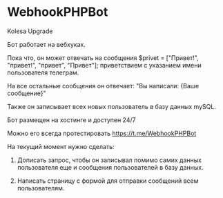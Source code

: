 # WebhookPHPBot
Kolesa Upgrade


Бот работает на вебхуках.

Пока что, он может отвечать на сообщения $privet = ["Привет!", "привет!", "привет", "Привет"];
приветствием с указанием имени пользователя телеграм.

На все остальные сообщения он отвечает: "Вы написали: {Ваше сообщение}"

Также он записывает всех новых пользователь в базу данных mySQL.

Бот размещен на хостинге и доступен 24/7

Можно его всегда протестировать https://t.me/WebhookPHPBot

На текущий момент нужно сделать:

1. Дописать запрос, чтобы он записывал помимо самих данных пользователя еще и сообщения пользователей в базу данных.

2. Написать страницу с формой для отправки сообщений всем пользователям.
